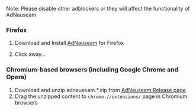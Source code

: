Note: Please disable other adblockers or they will affect the functionality of AdNauseam

### Firefox
1. Download and Install <a href="https://addons.mozilla.org/firefox/downloads/latest/585454/platform:3/addon-585454-latest.xpi?src=dp-btn-primary">AdNauseam</a> for Firefox

2. Click away…

### Chromium-based browsers (including Google Chrome and Opera)
1. Download and unzip adnauseam.*.zip from [AdNauseam Release page](https://github.com/dhowe/AdNauseam/releases)
2. Drag the unzipped content to ``chrome://extensions/`` page in Chromium browsers